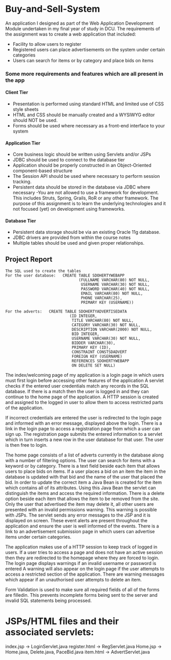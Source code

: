 # Buy-and-Sell-System
An application I designed as part of the Web Application Development Module undertaken in my final year of study in DCU. The requirements of the assignment was to create a web application that included:
- Facility to allow users to register  
- Registered users can place advertisements on the system under certain categories
- Users can search for items or by category and place bids on items

### Some more requirements and features which are all present in the app
#### Client Tier
- Presentation is performed using standard HTML and limited use of CSS style sheets
- HTML and CSS should be manually created and a WYSIWYG editor should NOT be used.
- Forms should be used where necessary as a front-end interface to your system
#### Application Tier
- Core business logic should be written using Servlets and/or JSPs
- JDBC should be used to connect to the database tier
- Application should be properly constructed in an Object-Oriented component-based structure
- The Session API should be used where necessary to perform session tracking.
- Persistent data should be stored in the database via JDBC where necessary
-You are not allowed to use a framework for development.  This includes Struts, Spring, Grails, RoR or any other framework.  The purpose of this assignment is to learn the underlying technologies and it not focused (yet) on development using frameworks. 
####  Database Tier
- Persistent data storage should be via an existing Oracle 11g database. 
- JDBC drivers are provided from within the course notes
- Multiple tables should be used and given proper relationships.


## Project Report
	The SQL used to create the tables 
	For the user database:   CREATE TABLE SDOHERTYWEBAPP 
							        (FULLNAME VARCHAR(80) NOT NULL,
									 USERNAME VARCHAR(30) NOT NULL,
									 PASSWORD VARCHAR(40) NOT NULL,
							         EMAIL VARCHAR(80) NOT NULL,
							         PHONE VARCHAR(25),
							         PRIMARY KEY (USERNAME))
							         
	For the adverts:   CREATE TABLE SDOHERTYADVERTISEDATA
						        (ID INTEGER,
								 TITLE VARCHAR(80) NOT NULL,
								 CATEGORY VARCHAR(30) NOT NULL,
								 DESCRIPTION VARCHAR(2000) NOT NULL,
						         BID INTEGER,
						         USERNAME VARCHAR(30) NOT NULL,
								 BIDDER VARCHAR(30),
							 	 PRIMARY KEY (ID),
							   	 CONSTRAINT CONSTSDADVERT
						    	 FOREIGN KEY (USERNAME)
						     	 REFERENCES SDOHERTYWEBAPP
						     	 ON DELETE SET NULL) 						        
   
The index/welcoming page of my application is a login page in which users must first login before accessing other features of the application
A servlet checks if the entered user credentials match any records in the SQL database. If there is a match then the user is logged in and they can continue to the home page of the application. A HTTP session is created and assigned to the logged in user to allow them to access restricted parts of the application.	

If incorrect credentials are entered the user is redirected to the login page and informed with an error message, displayed above the login. There is a link in the login page to access a registration page from which a user can sign up. The registration page submits the entered information to a servlet which in turn inserts a new row in the user database for that user. The user is then free to login.
	

The home page consists of a list of adverts currently in the database along with a number of filtering options. The user can search for items with a keyword or by category. 
There is a text field beside each item that allows users to place bids on items. If a user places a bid on an item the item in the database is updated with that bid and the name of the user that placed the bid. In order to update the correct item a Java Bean is created for the item which contains all of its attributes. Using this Java Bean the servlet can distinguish the items and access the required information.
There is a delete option beside each item that allows the item to be removed from the site. Only the user that advertised the item may delete it, all other users are presented with an invalid permissions warning. This warning is possible with JSPs. The servlet sends any error messages to the JSP and it is displayed on screen. These event alerts are present throughout the application and ensure the user is well informed of the events. 
There is a link to an advertisement submission page in which users can advertise items under certain categories.
	
The application makes use of a HTTP session to keep track of logged in users. If a user tries to access a page and does not have an active session then they are redirected to the homepage where they are forced to login.
The login page displays warnings if an invalid username or password is entered A warning will also appear on the login page if the user attempts to access a restricted section of the application. There are warning messages which appear if an unauthorised user attempts to delete an item.

Form Validation is used to make sure all required fields of all of the forms are filledin. This prevents incomplete forms being sent to the server and invalid SQL statements being processed.
	
# JSPs/HTML files and their associated servlets:
index.jsp -> LoginServlet.java
register.html -> RegServlet.java
Home.jsp -> Home.java, Delete.java, PaceBid.java
item.html -> AdvertServlet.java
